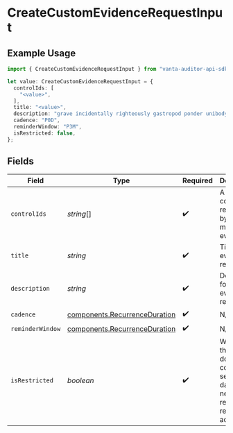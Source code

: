 # CreateCustomEvidenceRequestInput

## Example Usage

```typescript
import { CreateCustomEvidenceRequestInput } from "vanta-auditor-api-sdk/models/components";

let value: CreateCustomEvidenceRequestInput = {
  controlIds: [
    "<value>",
  ],
  title: "<value>",
  description: "grave incidentally righteously gastropod ponder unibody",
  cadence: "P0D",
  reminderWindow: "P3M",
  isRestricted: false,
};
```

## Fields

| Field                                                                                | Type                                                                                 | Required                                                                             | Description                                                                          |
| ------------------------------------------------------------------------------------ | ------------------------------------------------------------------------------------ | ------------------------------------------------------------------------------------ | ------------------------------------------------------------------------------------ |
| `controlIds`                                                                         | *string*[]                                                                           | :heavy_check_mark:                                                                   | A set of controls, referenced by id, to map the evidence to                          |
| `title`                                                                              | *string*                                                                             | :heavy_check_mark:                                                                   | Title for the evidence request                                                       |
| `description`                                                                        | *string*                                                                             | :heavy_check_mark:                                                                   | Description for the evidence request                                                 |
| `cadence`                                                                            | [components.RecurrenceDuration](../../models/components/recurrenceduration.md)       | :heavy_check_mark:                                                                   | N/A                                                                                  |
| `reminderWindow`                                                                     | [components.RecurrenceDuration](../../models/components/recurrenceduration.md)       | :heavy_check_mark:                                                                   | N/A                                                                                  |
| `isRestricted`                                                                       | *boolean*                                                                            | :heavy_check_mark:                                                                   | Whether this document contains sensitive data and needs more restrictive read access |